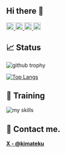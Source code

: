 ## Hi there 👋
  <a href="https://github.com/SuharaDaigo">
    <img height="20" src="https://komarev.com/ghpvc/?username=SuharaDaigo" />
  </a>
  <a href="https://github.com/SuharaDaigo">
    <img height="20" src="https://img.shields.io/github/followers/SuharaDaigo?label=follow&logo=github&style=flat" />
  </a>
  <a href="http://qiita.com/SDaigo1112">
    <img height="20" src="https://qiita-badge.apiapi.app/s/SDaigo1112/posts.svg" />
  </a>
  <a href="http://qiita.com/SDaigo1112">
    <img height="20" src="https://qiita-badge.apiapi.app/s/SDaigo1112/contributions.svg" />
  </a>
</p>

## 📈 Status
<img align="center" alt="github trophy" src="http://github-profile-summary-cards.vercel.app/api/cards/profile-details?username=SuharaDaigo&theme=tokyonight">


[![Top Langs](https://github-readme-stats.vercel.app/api/top-langs/?username=SuharaDaigo&theme=tokyonight)](https://github.com/SuharaDaigo)

## 🌱 Training
<img alt="my skills" src="https://skillicons.dev/icons?theme=dark&perline=8&i=neovim,vim,c,cpp,python,go,flutter,arduino,firebase,git,github,githubactions">


## 📨 Contact me.

**[X - @kimateku](https://x.com/kimateku)**
<!--
**SuharaDaigo/SuharaDaigo** is a ✨ _special_ ✨ repository because its `README.md` (this file) appears on your GitHub profile.

Here are some ideas to get you started:

- 🔭 I’m currently working on ...
- 🌱 I’m currently learning ...
- 👯 I’m looking to collaborate on ...
- 🤔 I’m looking for help with ...
- 💬 Ask me about ...
- 📫 How to reach me: ...
- 😄 Pronouns: ...
- ⚡ Fun fact: ...
-->
